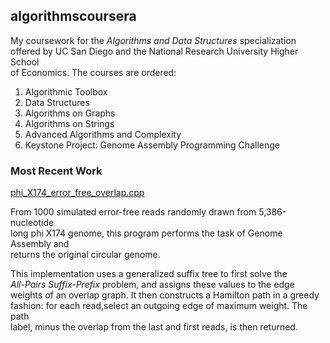 ## algorithmscoursera

My coursework for the *Algorithms and Data Structures* specialization \
offered by UC San Diego and the National Research University Higher School \
of Economics. The courses are ordered:
1. Algorithmic Toolbox
2. Data Structures
3. Algorithms on Graphs
4. Algorithms on Strings
5. Advanced Algorithms and Complexity
6. Keystone Project: Genome Assembly Programming Challenge

### Most Recent Work

[phi_X174_error_free_overlap.cpp](https://github.com/rydcormier/algorithmscoursera/blob/master/Genome%20Assembly%20Programming%20Challenge/Programming%20Assignment%201/phiX174_error_free_overlap.cpp)

From 1000 simulated error-free reads randomly drawn from 5,386-nucleotide \
long phi X174 genome, this program performs the task of Genome Assembly and \
returns the original circular genome. 

This implementation uses a generalized suffix tree to first solve the \
*All-Pairs Suffix-Prefix* problem, and assigns these values to the edge \
weights of an overlap graph. It then constructs a Hamilton path in a greedy \
fashion: for each read,select an outgoing edge of maximum weight. The path \
label, minus the overlap from the last and first reads, is then returned.
